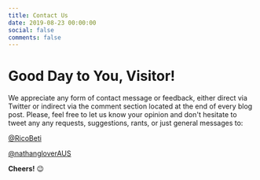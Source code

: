 ```yaml
---
title: Contact Us
date: 2019-08-23 00:00:00
social: false
comments: false
---
```


# Good Day to You, Visitor!

We appreciate any form of contact message or feedback, either direct via Twitter or indirect via the comment section located at the end of every blog post. Please, feel free to let us know your opinion and don't hesitate to tweet any any requests, suggestions, rants, or just general messages to:

<div class="my-5 text-center">

[@RicoBeti](https://twitter.com/RicoBeti)

[@nathangloverAUS](https://twitter.com/nathangloverAUS)

</div>

**Cheers!** :wink:
